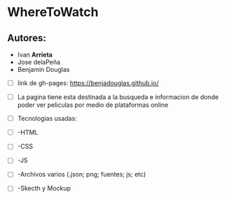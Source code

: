 # WhereToWatch

## Autores:
- Ivan **Arrieta**
- Jose delaPeña
- Benjamin Douglas

- [ ] link de gh-pages: https://benjadouglas.github.io/

- [ ] La pagina tiene esta destinada a la busqueda e informacion de donde poder ver peliculas por medio de plataformas
  online

- [ ] Tecnologias usadas:
- [ ] -HTML
- [ ] -CSS
- [ ] -JS
- [ ] -Archivos varios (.json; png; fuentes; js; etc)
- [ ] -Skecth y Mockup